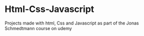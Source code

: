 # Html-Css-Javascript
Projects made with html, Css and Javascript as part of the Jonas Schmedtmann course on udemy
